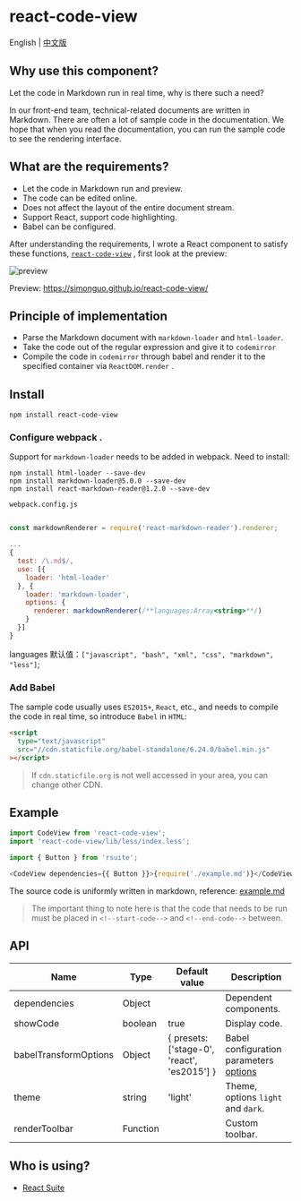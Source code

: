 # react-code-view

English | [中文版][readm-cn]

## Why use this component?

Let the code in Markdown run in real time, why is there such a need?

In our front-end team, technical-related documents are written in Markdown. There are often a lot of sample code in the documentation. We hope that when you read the documentation, you can run the sample code to see the rendering interface.

## What are the requirements?

- Let the code in Markdown run and preview.
- The code can be edited online.
- Does not affect the layout of the entire document stream.
- Support React, support code highlighting.
- Babel can be configured.

After understanding the requirements, I wrote a React component to satisfy these functions, [`react-code-view`](https://github.com/simonguo/react-code-view) , first look at the preview:

![preview](https://user-images.githubusercontent.com/1203827/44707274-a30c0f80-aad6-11e8-8cc5-9cf7daf4d9e2.gif)

Preview: https://simonguo.github.io/react-code-view/

## Principle of implementation

- Parse the Markdown document with `markdown-loader` and `html-loader`.
- Take the code out of the regular expression and give it to `codemirror`
- Compile the code in `codemirror` through babel and render it to the specified container via `ReactDOM.render` .

## Install

```
npm install react-code-view
```

### Configure webpack .

Support for `markdown-loader` needs to be added in webpack. Need to install:

```
npm install html-loader --save-dev
npm install markdown-loader@5.0.0 --save-dev
npm install react-markdown-reader@1.2.0 --save-dev
```

`webpack.config.js`

```js

const markdownRenderer = require('react-markdown-reader').renderer;

...
{
  test: /\.md$/,
  use: [{
    loader: 'html-loader'
  }, {
    loader: 'markdown-loader',
    options: {
      renderer: markdownRenderer(/**languages:Array<string>**/)
    }
  }]
}
```

languages 默认值：`["javascript", "bash", "xml", "css", "markdown", "less"]`;

### Add Babel

The sample code usually uses `ES2015+`, `React`, etc., and needs to compile the code in real time, so introduce `Babel` in `HTML`:

```html
<script
  type="text/javascript"
  src="//cdn.staticfile.org/babel-standalone/6.24.0/babel.min.js"
></script>
```

> If `cdn.staticfile.org` is not well accessed in your area, you can change other CDN.

## Example

```js
import CodeView from 'react-code-view';
import 'react-code-view/lib/less/index.less';

import { Button } from 'rsuite';

<CodeView dependencies={{ Button }}>{require('./example.md')}</CodeView>;
```

The source code is uniformly written in markdown, reference:
[example.md](https://raw.githubusercontent.com/simonguo/react-code-view/master/docs/example.md)

> The important thing to note here is that the code that needs to be run must be placed in `<!--start-code-->` and `<!--end-code-->` between.

## API

| Name                  | Type     | Default value                               | Description                                       |
| --------------------- | -------- | ------------------------------------------- | ------------------------------------------------- |
| dependencies          | Object   |                                             | Dependent components.                             |
| showCode              | boolean  | true                                        | Display code.                                     |
| babelTransformOptions | Object   | { presets: ['stage-0', 'react', 'es2015'] } | Babel configuration parameters [options][babeljs] |
| theme                 | string   | 'light'                                     | Theme, options `light` and `dark`.                |
| renderToolbar         | Function |                                             | Custom toolbar.                                   |

## Who is using?

- [React Suite](https://rsuitejs.com/)

[babeljs]: https://babeljs.io/docs/usage/api/#options
[readm-cn]: https://github.com/simonguo/react-code-view/blob/master/README_zh-CN.md
